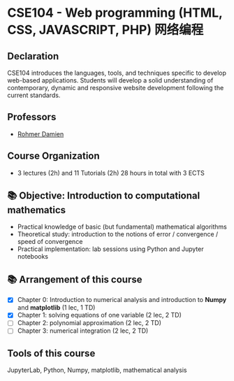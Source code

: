 # CSE104 - Web programming (HTML, CSS, JAVASCRIPT, PHP) 网络编程

## Declaration
CSE104 introduces the languages, tools, and techniques specific to develop web-based applications. Students will develop a solid understanding of contemporary, dynamic and responsive website development following the current standards.

## Professors
- [Rohmer Damien](https://imagecomputing.net/damien.rohmer/)

## Course Organization
- 3 lectures (2h) and 11 Tutorials (2h) 28 hours in total with 3 ECTS

## 📚 Objective: Introduction to computational mathematics
* Practical knowledge of basic (but fundamental) mathematical algorithms
* Theoretical study: introduction to the notions of error / convergence / speed of convergence
* Practical implementation: lab sessions using Python and Jupyter notebooks

## 📚 Arrangement of this course

* [x] Chapter 0: Introduction to numerical analysis and introduction to **Numpy** and **matplotlib** (1 lec, 1 TD)
* [x] Chapter 1: solving equations of one variable (2 lec, 2 TD)
* [ ] Chapter 2: polynomial approximation (2 lec, 2 TD)
* [ ] Chapter 3: numerical integration (2 lec, 2 TD)

## Tools of this course
JupyterLab, Python, Numpy, matplotlib, mathematical analysis

